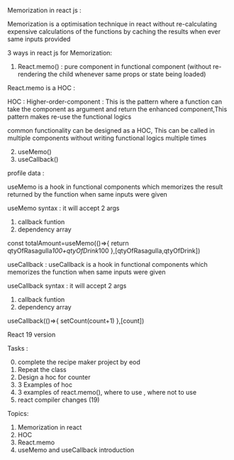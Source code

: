 Memorization in react js :

Memorization is a optimisation technique in react without re-calculating expensive calculations of the functions by caching the results when ever same inputs provided

3 ways in react js for Memorization:

1. React.memo() : pure component in functional component (without re-rendering the child whenever same props or state being loaded)

React.memo is a HOC :

HOC : Higher-order-component : This is the pattern where a function can take the component as argument and return the enhanced component,This pattern makes re-use the functional logics

common functionality can be designed as a HOC, This can be called in multiple components without writing functional logics multiple times

2. useMemo()
3. useCallback()

profile data :

useMemo is a hook in functional components which memorizes the result returned by the function when same inputs were given

useMemo syntax : it will accept 2 args

1. callback funtion
2. dependency array

const totalAmount=useMemo(()=>{
return qtyOfRasagulla*100+qtyOfDrink*100
},[qtyOfRasagulla,qtyOfDrink])

useCallback : useCallback is a hook in functional components which memorizes the function when same inputs were given

useCallback syntax : it will accept 2 args

1. callback funtion
2. dependency array

useCallback(()=>{
setCount(count+1)
},[count])

React 19 version

Tasks :

0. complete the recipe maker project by eod
1. Repeat the class
2. Design a hoc for counter
3. 3 Examples of hoc
4. 3 examples of react.memo(), where to use , where not to use
5. react compiler changes (19)

Topics:

1. Memorization in react
2. HOC
3. React.memo
4. useMemo and useCallback introduction
